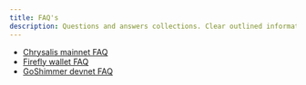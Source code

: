 ```yaml
---
title: FAQ's
description: Questions and answers collections. Clear outlined information for the most common questions around IOTA.
---
```


- [Chrysalis mainnet FAQ](https://wiki.iota.org/introduction/explanations/faq/)
- [Firefly wallet FAQ](https://wiki.iota.org/use/wallets/firefly/faq-and-troubleshooting)
- [GoShimmer devnet FAQ](https://wiki.iota.org/goshimmer/faq/)
